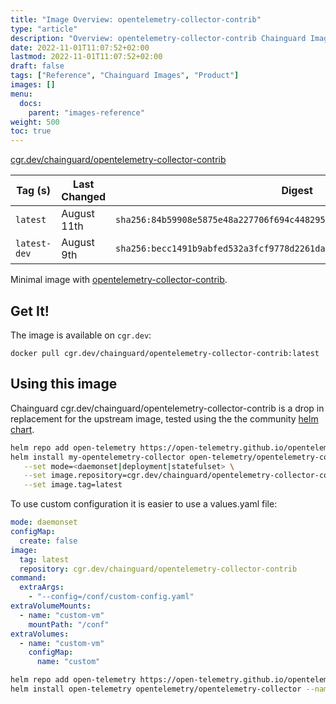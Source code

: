 ```yaml
---
title: "Image Overview: opentelemetry-collector-contrib"
type: "article"
description: "Overview: opentelemetry-collector-contrib Chainguard Image"
date: 2022-11-01T11:07:52+02:00
lastmod: 2022-11-01T11:07:52+02:00
draft: false
tags: ["Reference", "Chainguard Images", "Product"]
images: []
menu:
  docs:
    parent: "images-reference"
weight: 500
toc: true
---
```


[cgr.dev/chainguard/opentelemetry-collector-contrib](https://github.com/chainguard-images/images/tree/main/images/opentelemetry-collector-contrib)

| Tag (s)       | Last Changed | Digest                                                                    |
|---------------|--------------|---------------------------------------------------------------------------|
|  `latest`     | August 11th  | `sha256:84b59908e5875e48a227706f694c448295c2a62e5b2dd26696f644b942490236` |
|  `latest-dev` | August 9th   | `sha256:becc1491b9abfed532a3fcf9778d2261da931823990db7ea4ba4c7f5c6337c82` |



Minimal image with [opentelemetry-collector-contrib](https://github.com/open-telemetry/opentelemetry-collector-contrib).

## Get It!

The image is available on `cgr.dev`:

```
docker pull cgr.dev/chainguard/opentelemetry-collector-contrib:latest
```

## Using this image

Chainguard cgr.dev/chainguard/opentelemetry-collector-contrib is a drop in replacement for the upstream image, tested using the the community [helm chart](https://opentelemetry.io/docs/kubernetes/helm/collector/).

```bash
helm repo add open-telemetry https://open-telemetry.github.io/opentelemetry-helm-charts
helm install my-opentelemetry-collector open-telemetry/opentelemetry-collector \
   --set mode=<daemonset|deployment|statefulset> \
   --set image.repository=cgr.dev/chainguard/opentelemetry-collector-contrib \
   --set image.tag=latest
```

To use custom configuration it is easier to use a values.yaml file:

```yaml
mode: daemonset
configMap:
  create: false
image:
  tag: latest
  repository: cgr.dev/chainguard/opentelemetry-collector-contrib
command:
  extraArgs:
    - "--config=/conf/custom-config.yaml"
extraVolumeMounts:
  - name: "custom-vm"
    mountPath: "/conf"
extraVolumes:
  - name: "custom-vm"
    configMap:
      name: "custom"

```
```bash
helm repo add open-telemetry https://open-telemetry.github.io/opentelemetry-helm-charts
helm install open-telemetry opentelemetry/opentelemetry-collector --namespace open-telemetry-custom-config -f values.yaml
```

